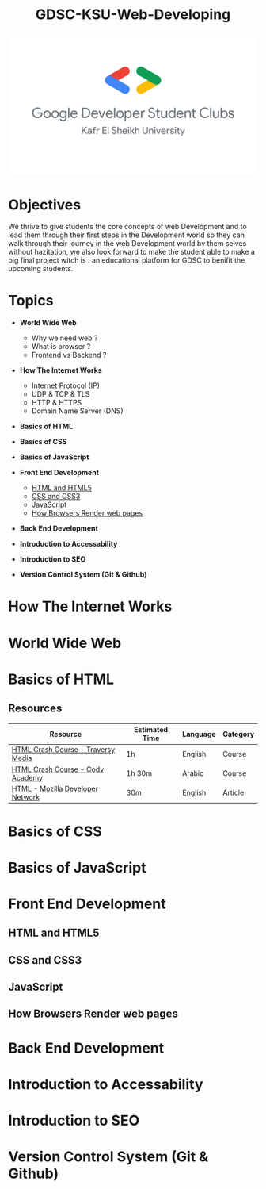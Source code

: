 <h1 style="text-align:center">GDSC-KSU-Web-Developing</h1>

![GDSC-KSU-Logo](./assets/logo.png)

# Objectives

We thrive to give students the core concepts of web Development and to lead them through their first steps
in the Development world so they can walk through their journey in the web Development world by them selves 
without hazitation, we also look forward to make the student able to make a big final project witch is :
an educational platform for GDSC to benifit the upcoming students.

# Topics

- **World Wide Web**

  - Why we need web ?
  - What is browser ?
  - Frontend vs Backend ?

- **How The Internet Works**

  - Internet Protocol (IP)
  - UDP & TCP & TLS
  - HTTP & HTTPS
  - Domain Name Server (DNS)

- **Basics of HTML**
- **Basics of CSS**
- **Basics of JavaScript**
- **Front End Development**

  - [HTML and HTML5](#html-and-html5)
  - [CSS and CSS3](#css-and-css3)
  - [JavaScript](#javascript)
  - [How Browsers Render web pages](#how-browsers-render-web-pages)

- **Back End Development**
- **Introduction to Accessability**
- **Introduction to SEO**
- **Version Control System (Git & Github)**

# How The Internet Works

# World Wide Web

# Basics of HTML

## Resources

| Resource                                                         | Estimated Time |  Language  |   Category   |
|------------------------------------------------------------------|----------------|------------|--------------|
| [HTML Crash Course - Traversy Media](https://bit.ly/3QRQayD)     |       1h       |   English  |    Course    |
| [HTML Crash Course - Codv Academy](https://bit.ly/3wAQiue)       |     1h 30m     |   Arabic   |    Course    |
| [HTML - Mozilla Developer Network](https://mzl.la/3cjgUZS)       |      30m       |   English  |    Article   |

# Basics of CSS

# Basics of JavaScript

# Front End Development

## HTML and HTML5

## CSS and CSS3

## JavaScript

## How Browsers Render web pages

# Back End Development

# Introduction to Accessability

# Introduction to SEO

# Version Control System (Git & Github)
